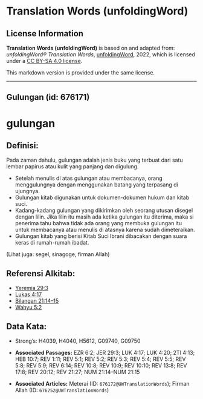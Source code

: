 # Translation Words (unfoldingWord)

## License Information

**Translation Words (unfoldingWord)** is based on and adapted from: _unfoldingWord® Translation Words_, [unfoldingWord](https://unfoldingword.org/utw), 2022, which is licensed under a [CC BY-SA 4.0 license](https://creativecommons.org/licenses/by-sa/4.0/legalcode.en).

This markdown version is provided under the same license.



--------------------------------

## Gulungan (id: 676171)

gulungan
========

Definisi:
---------

Pada zaman dahulu, gulungan adalah jenis buku yang terbuat dari satu lembar papirus atau kulit yang panjang dan digulung.

* Setelah menulis di atas gulungan atau membacanya, orang menggulungnya dengan menggunakan batang yang terpasang di ujungnya.
* Gulungan kitab digunakan untuk dokumen\-dokumen hukum dan kitab suci.
* Kadang\-kadang gulungan yang dikirimkan oleh seorang utusan disegel dengan lilin. Jika lilin itu masih ada ketika gulungan itu diterima, maka si penerima tahu bahwa tidak ada orang yang membuka gulungan itu untuk membacanya atau menulis di atasnya karena sudah dimeteraikan.
* Gulungan kitab yang berisi Kitab Suci Ibrani dibacakan dengan suara keras di rumah\-rumah ibadat.

(Lihat juga: segel, sinagoge, firman Allah)

Referensi Alkitab:
------------------

* [Yeremia 29:3](https://ref.ly/Jer29:3)
* [Lukas 4:17](https://ref.ly/Luke4:17)
* [Bilangan 21:14–15](https://ref.ly/Num21:14-Num21:15)
* [Wahyu 5:2](https://ref.ly/Rev5:2)

Data Kata:
----------

* Strong’s: H4039, H4040, H5612, G09740, G09750

* **Associated Passages:** EZR 6:2; JER 29:3; LUK 4:17; LUK 4:20; 2TI 4:13; HEB 10:7; REV 1:11; REV 5:1; REV 5:2; REV 5:3; REV 5:4; REV 5:5; REV 5:8; REV 5:9; REV 6:14; REV 10:8; REV 10:9; REV 10:10; REV 13:8; REV 17:8; REV 20:12; REV 21:27; NUM 21:14–NUM 21:15
* **Associated Articles:** Meterai (ID: `676172@UWTranslationWords`); Firman Allah (ID: `676252@UWTranslationWords`)

